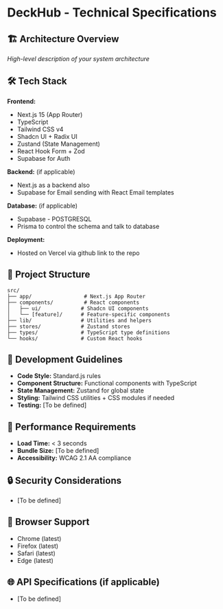 # DeckHub - Technical Specifications

## 🏗️ **Architecture Overview**

_High-level description of your system architecture_

## 🛠️ **Tech Stack**

**Frontend:**

- Next.js 15 (App Router)
- TypeScript
- Tailwind CSS v4
- Shadcn UI + Radix UI
- Zustand (State Management)
- React Hook Form + Zod
- Supabase for Auth

**Backend:** (if applicable)

- Next.js as a backend also
- Supabase for Email sending with React Email templates

**Database:** (if applicable)

- Supabase - POSTGRESQL
- Prisma to control the schema and talk to database

**Deployment:**

- Hosted on Vercel via github link to the repo

## 📁 **Project Structure**

```
src/
├── app/                 # Next.js App Router
├── components/          # React components
│   ├── ui/             # Shadcn UI components
│   └── [feature]/      # Feature-specific components
├── lib/                # Utilities and helpers
├── stores/             # Zustand stores
├── types/              # TypeScript type definitions
└── hooks/              # Custom React hooks
```

## 🔧 **Development Guidelines**

- **Code Style:** Standard.js rules
- **Component Structure:** Functional components with TypeScript
- **State Management:** Zustand for global state
- **Styling:** Tailwind CSS utilities + CSS modules if needed
- **Testing:** [To be defined]

## 🚀 **Performance Requirements**

- **Load Time:** < 3 seconds
- **Bundle Size:** [To be defined]
- **Accessibility:** WCAG 2.1 AA compliance

## 🔒 **Security Considerations**

- [To be defined]

## 📱 **Browser Support**

- Chrome (latest)
- Firefox (latest)
- Safari (latest)
- Edge (latest)

## 🌐 **API Specifications** (if applicable)

- [To be defined]
